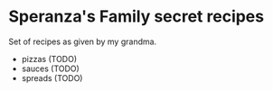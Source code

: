 # Speranza's Family secret recipes

Set of recipes as given by my grandma.

- pizzas (TODO)
- sauces (TODO)
- spreads (TODO)